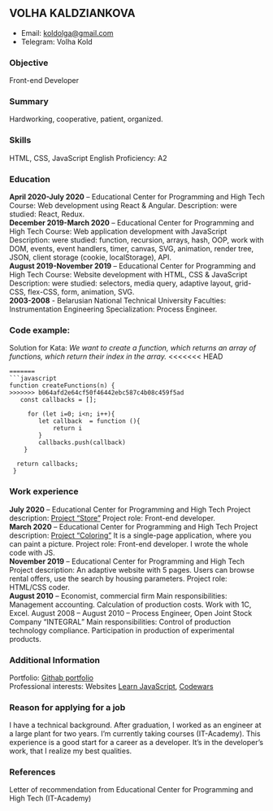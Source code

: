 ## VOLHA KALDZIANKOVA
*	Email: koldolga@gmail.com
*	Telegram: Volha Kold
### Objective
Front-end Developer
### Summary
Hardworking, cooperative, patient, organized.
### Skills
HTML, CSS, JavaScript English Proficiency: A2
### Education
**April 2020-July 2020** – Educational Center for Programming and High Tech Course: Web development using React & Angular. Description: were studied: React, Redux.  
**December 2019-March 2020** – Educational Center for Programming and High Tech Course: Web application development with JavaScript Description: were studied: function, recursion, arrays, hash, OOP, work with DOM, events, event handlers, timer, canvas, SVG, animation, render tree, JSON, client storage (cookie, localStorage), API.  
**August 2019-November 2019** – Educational Center for Programming and High Tech Course: Website development with HTML, CSS & JavaScript Description: were studied: selectors, media query, adaptive layout, grid-CSS, flex-CSS, form, animation, SVG.  
**2003-2008** - Belarusian National Technical University Faculties: Instrumentation Engineering Specialization: Process Engineer.
### Code example:
Solution for Kata: *We want to create a function, which returns an array of functions, which return their index in the array.*
<<<<<<< HEAD
```function createFunctions(n) {
=======
```javascript
function createFunctions(n) {
>>>>>>> b064afd2e64cf50f46442ebc587c4b08c459f5ad
   const callbacks = [];

     for (let i=0; i<n; i++){
        let callback  = function (){
            return i
        }
        callbacks.push(callback)        
    }

  return callbacks;
 }
```
### Work experience
**July 2020** – Educational Center for Programming and High Tech Project description: [Project “Store”](https://github.com/VolhaKaldziankova/store) Project role: Front-end developer.  
**March 2020** – Educational Center for Programming and High Tech Project description: [Project “Coloring”](https://github.com/VolhaKaldziankova/coloring) It is a single-page application, where you can paint a picture. Project role: Front-end developer. I wrote the whole code with JS.  
**November 2019** – Educational Center for Programming and High Tech Project description: An adaptive website with 5 pages. Users can browse rental offers, use the search by housing parameters. Project role: HTML/CSS coder.  
**August 2010** – Economist, commercial firm Main responsibilities: Management accounting. Calculation of production costs. Work with 1C, Excel. August 2008 – August 2010 – Process Engineer, Open Joint Stock Company “INTEGRAL” Main responsibilities: Control of production technology compliance. Participation in production of experimental products.  
### Additional Information
Portfolio: [Githab portfolio](https://github.com/VolhaKaldziankova)   
Professional interests: Websites [Learn JavaScript](https://learn.javascript.ru/), [Codewars](https://www.codewars.com/trainer/setup)
### Reason for applying for a job
I have a technical background. After graduation, I worked as an engineer at a large plant for two years. I’m currently taking courses (IT-Academy). This experience is a good start for a career as a developer. It’s in the developer’s work, that I realize my best qualities.
### References
Letter of recommendation from Educational Center for Programming and High Tech (IT-Academy)

